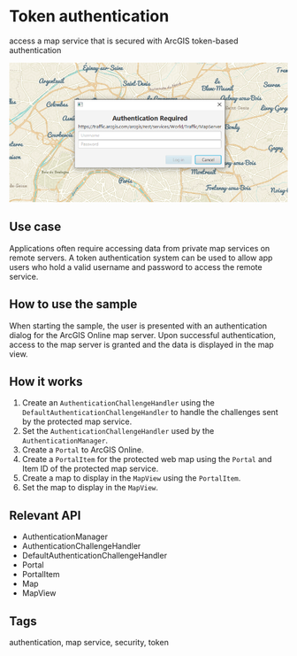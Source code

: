 <h1>Token authentication</h1>

<p>access a map service that is secured with ArcGIS token-based authentication</p>

<p><img src="TokenAuthentication.png"/></p>

<h2>Use case</h2>

<p>Applications often require accessing data from private map services on remote servers. A token authentication system can be used to allow app users who hold a valid username and password to access the remote service. </p>

<h2>How to use the sample</h2>

<p>When starting the sample, the user is presented with an authentication dialog for the ArcGIS Online map server. Upon successful authentication, access to the map server is granted and the data is displayed in the map view.</p>

<h2>How it works</h2>

<ol>
  <li>Create an <code>AuthenticationChallengeHandler</code> using the <code>DefaultAuthenticationChallengeHandler</code> to handle the challenges sent by the protected map service.</li>
  <li>Set the <code>AuthenticationChallengeHandler</code> used by the <code>AuthenticationManager</code>.</li>
  <li>Create a <code>Portal</code> to ArcGIS Online.</li>
  <li>Create a <code>PortalItem</code> for the protected web map using the <code>Portal</code> and Item ID of the protected map service.</li>
  <li>Create a map to display in the <code>MapView</code> using the <code>PortalItem</code>.</li>
  <li>Set the map to display in the <code>MapView</code>.</li>
</ol>

<h2>Relevant API</h2>

<ul>
  <li>AuthenticationManager</li>
  <li>AuthenticationChallengeHandler</li>
  <li>DefaultAuthenticationChallengeHandler</li>
  <li>Portal</li>
  <li>PortalItem</li>
  <li>Map</li>
  <li>MapView</li>
</ul>

<h2>Tags</h2>

<p>authentication, map service, security, token</p>
